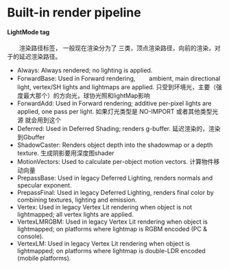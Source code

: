 # Built-in render pipeline



#### LightMode tag

　　渲染路径标签， 一般现在渲染分为了 三类，顶点渲染路径，向前的渲染，对于的延迟渲染路径。

* Always: Always rendered; no lighting is applied.
* ForwardBase: Used in Forward rendering, 　　ambient, main directional light, vertex/SH lights and lightmaps are applied. 只受到环境光，主要（强度最大那个）的方向光，球协光照和lightMap影响
* ForwardAdd: Used in Forward rendering; additive per-pixel lights are applied, one pass per light. 如果灯光类型是 NO-IMPORT 或者其他类型光源 就会用到这个
* Deferred: Used in Deferred Shading; renders g-buffer. 延迟渲染的，渲染到Gbuffer
* ShadowCaster: Renders object depth into the shadowmap or a depth texture. 生成阴影要用深度图shader
* MotionVectors: Used to calculate per-object motion vectors. 计算物件移动向量
* PrepassBase: Used in legacy Deferred Lighting, renders normals and specular exponent. 
* PrepassFinal: Used in legacy Deferred Lighting, renders final color by combining textures, lighting and emission.
* Vertex: Used in legacy Vertex Lit rendering when object is not lightmapped; all vertex lights are applied.
* VertexLMRGBM: Used in legacy Vertex Lit rendering when object is lightmapped; on platforms where lightmap is RGBM encoded \(PC & console\).
* VertexLM: Used in legacy Vertex Lit rendering when object is lightmapped; on platforms where lightmap is double-LDR encoded \(mobile platforms\).

